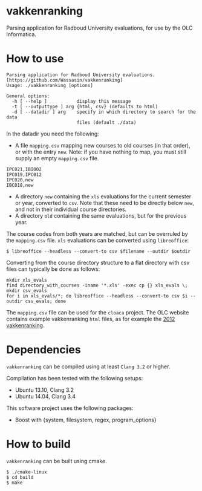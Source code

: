 vakkenranking
=============

Parsing application for Radboud University evaluations, for use by the OLC Informatica.

How to use
==========

```
Parsing application for Radboud University evaluations. [https://github.com/Wassasin/vakkenranking]
Usage: ./vakkenranking [options]

General options:
  -h [ --help ]           display this message
  -t [ --outputtype ] arg {html, csv} (defaults to html)
  -d [ --datadir ] arg    specify in which directory to search for the data 
                          files (default ./data)
```

In the datadir you need the following:
* A file `mapping.csv` mapping new courses to old courses (in that order), or with the entry `new`. Note: if you have nothing to map, you must still supply an empty `mapping.csv` file.
```
IPC021,IBI002
IPC019,IPC012
IPC020,new
IBC018,new
```
* A directory `new` containing the `xls` evaluations for the current semester or year, converted to `csv`. Note that these need to be directly below `new`, and not in their individual course directories.
* A directory `old` containing the same evaluations, but for the previous year.

The course codes from both years are matched, but can be overruled by the `mapping.csv` file.
`xls` evaluations can be converted using `libreoffice`:
```
$ libreoffice --headless --convert-to csv $filename --outdir $outdir
```

Converting from the course directory structure to a flat directory with csv files can typically be done as follows:

```
mkdir xls_evals
find directory_with_courses -iname '*.xls' -exec cp {} xls_evals \;
mkdir csv_evals
for i in xls_evals/*; do libreoffice --headless --convert-to csv $i --outdir csv_evals; done
```

The `mapping.csv` file can be used for the `cloaca` project.
The OLC website contains example vakkenranking `html` files, as for example the [2012 vakkenranking](http://olcs.cs.ru.nl/assets/vakkenranking2012.html).

Dependencies
============

`vakkenranking` can be compiled using at least `Clang 3.2` or higher.

Compilation has been tested with the following setups:
* Ubuntu 13.10, Clang 3.2
* Ubuntu 14.04, Clang 3.4

This software project uses the following packages:
* Boost with {system, filesystem, regex, program_options}

How to build
============

`vakkenranking` can be built using cmake.

```
$ ./cmake-linux
$ cd build
$ make
```
